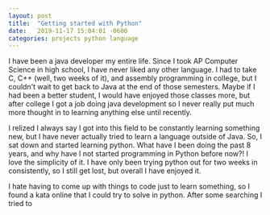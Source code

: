 ```yaml
---
layout: post
title:  "Getting started with Python"
date:   2019-11-17 15:04:01 -0600
categories: projects python language
---
```


I have been a java developer my entire life. Since I took AP Computer Science in high school, I have never liked any other language. I had to take C, C++ (well, two weeks of it), and assembly programming in college, but I couldn't wait to get back to Java at the end of those semesters. Maybe if I had been a better student, I would have enjoyed those classes more, but after college I got a job doing java development so I never really put much more thought in to learning anything else until recently. 

I relized I always say I got into this field to be constantly learning something new, but I have never actually tried to learn a language outside of Java. So, I sat down and started learning python. What have I been doing the past 8 years, and why have I not started programming in Python before now?! I love the simplicity of it. I have only been trying python out for two weeks in consistently, so I still get lost, but overall I have enjoyed it. 

I hate having to come up with things to code just to learn something, so I found a kata online that I could try to solve in python. After some searching I tried to 
